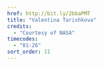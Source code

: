 ```yaml
---
href: http://bit.ly/2bbaPMT
title: "Valentina Tarishkova"
credits:
  - "Courtesy of NASA"
timecodes:
  - "01:26"
sort_order: 11
---
```

